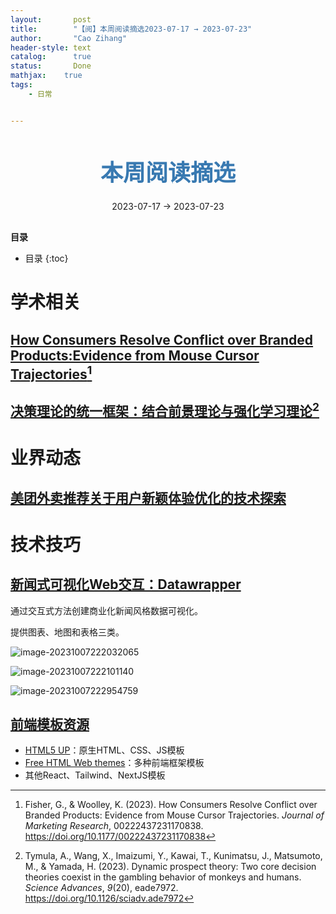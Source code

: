 ```yaml
---
layout:       post
title:        "【阅】本周阅读摘选2023-07-17 → 2023-07-23"
author:       "Cao Zihang"
header-style: text
catalog:      true
status:		  Done
mathjax: 	true
tags:
    - 日常


---
```


<center style="margin-bottom: 20px; margin-top: 50px"><font color="#3879B1" style="line-height: 1.4;font-weight: 700;font-size: 36px;box-sizing: border-box; ">本周阅读摘选</font></center>

<center style=" margin-bottom: 30px;">2023-07-17 → 2023-07-23</center>

<font style="font-weight: bold;">目录</font>

* 目录
{:toc}
# 学术相关

## [How Consumers Resolve Conflict over Branded Products:Evidence from Mouse Cursor Trajectories](https://mp.weixin.qq.com/s/00OW4kfiGd0nSMCPREUcZg)[^1]



## [决策理论的统一框架：结合前景理论与强化学习理论](https://mp.weixin.qq.com/s/0REBxvqPOMYl3tSF1qIi_Q)[^2]



# 业界动态

## [美团外卖推荐关于用户新颖体验优化的技术探索](https://mp.weixin.qq.com/s/RG_eOhxJxzdou06GfJVp3g)



# 技术技巧

## [新闻式可视化Web交互：Datawrapper](https://mp.weixin.qq.com/s/9vDh8LPjh4sFNsKJ67nYUg)

通过交互式方法创建商业化新闻风格数据可视化。

提供图表、地图和表格三类。

![image-20231007222032065](https://img.caozihang.com/img/202310072230923.png)

![image-20231007222101140](https://img.caozihang.com/img/202310072230922.png)

![image-20231007222954759](https://img.caozihang.com/img/202310072230035.png)

## [前端模板资源](https://mp.weixin.qq.com/s/xUGJ1N3Do3o51Ntoge0M3Q)

- [HTML5 UP](https://html5up.net/)：原生HTML、CSS、JS模板
- [Free HTML Web themes](https://www.graphberry.com/category/free-html-web-templates)：多种前端框架模板
- 其他React、Tailwind、NextJS模板

[^1]: Fisher, G., & Woolley, K. (2023). How Consumers Resolve Conflict over Branded Products: Evidence from Mouse Cursor Trajectories. *Journal of Marketing Research*, 00222437231170838. https://doi.org/10.1177/00222437231170838

[^2]: Tymula, A., Wang, X., Imaizumi, Y., Kawai, T., Kunimatsu, J., Matsumoto, M., & Yamada, H. (2023). Dynamic prospect theory: Two core decision theories coexist in the gambling behavior of monkeys and humans. *Science Advances*, *9*(20), eade7972. https://doi.org/10.1126/sciadv.ade7972
